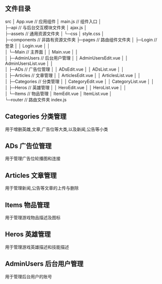 ## 文件目录

src
  │  App.vue	// 应用组件
  │  main.js	// 组件入口
  │  
  ├─api			// 与后台交互模块文件夹
  │      ajax.js
  │      
  ├─assets			// 通用资源文件夹
  │  └─css
  │          style.css
  │          
  ├─components		// 非路有资源文件夹
  ├─pages			// 路由组件文件夹
  │  ├─Login		// 登录
  │  │      Login.vue
  │  │      
  │  └─Main		// 主界面
  │      │  Main.vue
  │      │  
  │      ├─AdminUsers	// 后台用户管理
  │      │      AdminUsersEdit.vue
  │      │      AdminUsersList.vue
  │      │      
  │      ├─ADs		// 广告位管理
  │      │      ADsEdit.vue
  │      │      ADsList.vue
  │      │      
  │      ├─Articles		// 文章管理
  │      │      ArticlesEdit.vue
  │      │      ArticlesList.vue
  │      │      
  │      ├─Categories		// 分类管理
  │      │      CategoryEdit.vue
  │      │      CategoryList.vue
  │      │      
  │      ├─Heros		// 英雄管理
  │      │      HeroEdit.vue
  │      │      HeroList.vue
  │      │      
  │      └─Items		// 物品管理
  │              ItemEdit.vue
  │              ItemList.vue
  │              
  └─router			// 路由文件夹
           index.js
## Categories 分类管理
用于增删英雌,文章,广告位等大类,以及新闻,公告等小类
## ADs 广告位管理
用于管理广告位轮播图和连接
## Articles	文章管理
用于管理新闻,公告等文章的上传与删除
## Items 物品管理
用于管理游戏物品描述及图标
## Heros 英雄管理
用于管理游戏英雄描述和技能描述
## AdminUsers 后台用户管理
用于管理后台用户的账号

